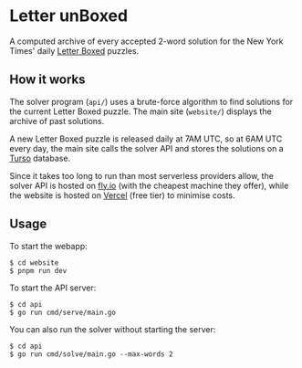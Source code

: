 # Letter unBoxed

A computed archive of every accepted 2-word solution for the New York Times' daily [Letter Boxed](https://www.nytimes.com/puzzles/letter-boxed) puzzles.

## How it works

The solver program (`api/`) uses a brute-force algorithm to find solutions for the current Letter Boxed puzzle. The main site (`website/`) displays the archive of past solutions.

A new Letter Boxed puzzle is released daily at 7AM UTC, so at 6AM UTC every day, the main site calls the solver API and stores the solutions on a [Turso](https://turso.tech/) database.

Since it takes too long to run than most serverless providers allow, the solver API is hosted on [fly.io](https://fly.io/) (with the cheapest machine they offer), while the website is hosted on [Vercel](https://vercel.com/home) (free tier) to minimise costs.

## Usage

To start the webapp:

```
$ cd website
$ pnpm run dev
```

To start the API server:

```
$ cd api
$ go run cmd/serve/main.go
```

You can also run the solver without starting the server:

```
$ cd api
$ go run cmd/solve/main.go --max-words 2
```
